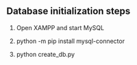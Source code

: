 ## Database initialization steps

1. Open XAMPP and start MySQL

2. python -m pip install mysql-connector

3. python create_db.py